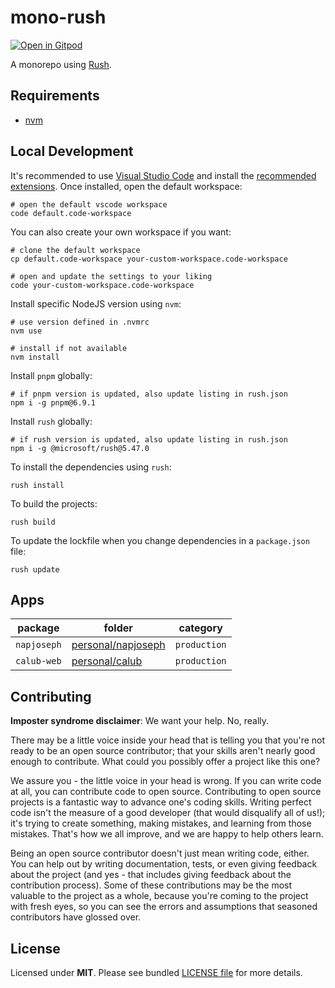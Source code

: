 # mono-rush

[![Open in Gitpod](https://gitpod.io/button/open-in-gitpod.svg)](https://gitpod.io/#https://github.com/napjoseph/mono-rush)

A monorepo using [Rush](https://rushjs.io/).

## Requirements

- [nvm](https://github.com/nvm-sh/nvm)

## Local Development

It's recommended to use [Visual Studio Code](https://code.visualstudio.com/Download) and install the [recommended extensions](./.vscode/extensions.json). Once installed, open the default workspace:

```shell
# open the default vscode workspace
code default.code-workspace
```

You can also create your own workspace if you want:

```shell
# clone the default workspace
cp default.code-workspace your-custom-workspace.code-workspace

# open and update the settings to your liking
code your-custom-workspace.code-workspace
```

Install specific NodeJS version using `nvm`:

```shell
# use version defined in .nvmrc
nvm use

# install if not available
nvm install
```

Install `pnpm` globally:

```shell
# if pnpm version is updated, also update listing in rush.json
npm i -g pnpm@6.9.1
```

Install `rush` globally:

```shell
# if rush version is updated, also update listing in rush.json
npm i -g @microsoft/rush@5.47.0
```

To install the dependencies using `rush`:

```shell
rush install
```

To build the projects:

```shell
rush build
```

To update the lockfile when you change dependencies in a `package.json` file:

```shell
rush update
```

## Apps

| package | folder | category |
| ------- | ------ | -------- |
| `napjoseph` | [personal/napjoseph](./personal/napjoseph) | `production` |
| `calub-web` | [personal/calub](./personal/calub) | `production` |

## Contributing

**Imposter syndrome disclaimer**: We want your help. No, really.

There may be a little voice inside your head that is telling you that you're not ready to be an open source contributor; that your skills aren't nearly good enough to contribute. What could you possibly offer a project like this one?

We assure you - the little voice in your head is wrong. If you can write code at all, you can contribute code to open source. Contributing to open source projects is a fantastic way to advance one's coding skills. Writing perfect code isn't the measure of a good developer (that would disqualify all of us!); it's trying to create something, making mistakes, and learning from those mistakes. That's how we all improve, and we are happy to help others learn.

Being an open source contributor doesn't just mean writing code, either. You can help out by writing documentation, tests, or even giving feedback about the project (and yes - that includes giving feedback about the contribution process). Some of these contributions may be the most valuable to the project as a whole, because you're coming to the project with fresh eyes, so you can see the errors and assumptions that seasoned contributors have glossed over.

## License

Licensed under **MIT**. Please see bundled [LICENSE file](./LICENSE.md) for more details.

